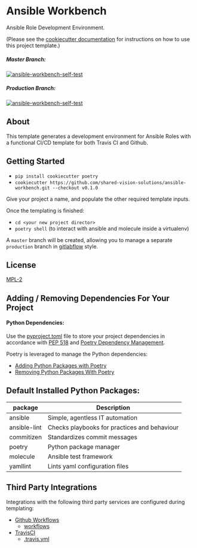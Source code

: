 # Ansible Workbench

Ansible Role Development Environment.

(Please see the [cookiecutter documentation](https://cookiecutter.readthedocs.io/) for instructions on how to use this project template.)

##### Master Branch:
[![ansible-workbench-self-test](https://github.com/shared-vision-solutions/ansible-workbench/workflows/ansible-workbench-self-test/badge.svg?branch=master)](https://github.com/shared-vision-solutions/ansible-workbench/actions)

##### Production Branch:
[![ansible-workbench-self-test](https://github.com/shared-vision-solutions/ansible-workbench/workflows/ansible-workbench-self-test/badge.svg?branch=production)](https://github.com/shared-vision-solutions/ansible-workbench/actions)

## About

This template generates a development environment for Ansible Roles with a functional CI/CD template for both Travis CI and Github.

## Getting Started

- `pip install cookiecutter poetry`
- `cookiecutter https://github.com/shared-vision-solutions/ansible-workbench.git --checkout v0.1.0`

Give your project a name, and populate the other required template inputs.

Once the templating is finished:
- `cd <your new project director>`
- `poetry shell` (to interact with ansible and molecule inside a virtualenv)

A `master` branch will be created, allowing you to manage a separate `production` branch in [gitlabflow](https://docs.gitlab.com/ee/topics/gitlab_flow.html) style.

## License

[MPL-2](LICENSE)

## Adding / Removing Dependencies For Your Project

#### Python Dependencies:

Use the [pyproject.toml](./{{cookiecutter.project_slug}}/pyproject.toml) file to store your project dependencies in accordance with [PEP 518](https://www.python.org/dev/peps/pep-0518/) and [Poetry Dependency Management](https://python-poetry.org/docs/pyproject/#dependencies-and-dev-dependencies).

Poetry is leveraged to manage the Python dependencies:
- [Adding Python Packages with Poetry](https://python-poetry.org/docs/cli/#add)
- [Removing Python Packages With Poetry](https://python-poetry.org/docs/cli/#remove)

## Default Installed Python Packages:
| package      | Description                                  |
| ------------ | -------------------------------------------- |
| ansible      | Simple, agentless IT automation              |
| ansible-lint | Checks playbooks for practices and behaviour |
| commitizen   | Standardizes commit messages                 |
| poetry       | Python package manager                       |
| molecule     | Ansible test framework                       |
| yamllint     | Lints yaml configuration files               |

## Third Party Integrations

Integrations with the following third party services are configured during templating:

- [Github Workflows](https://docs.github.com/en/free-pro-team@latest/actions/reference/workflow-syntax-for-github-actions)
  - [workflows](./{{cookiecutter.project_slug}}/.github/workflows)
- [TravisCI](https://travis-ci.com/)
  - [.travis.yml](./{{cookiecutter.project_slug}}/.travis.yml)
